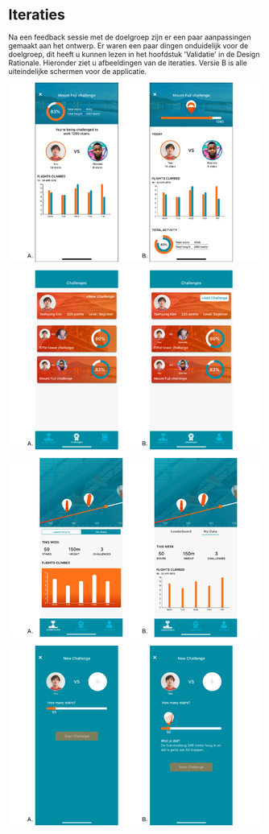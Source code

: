 # Iteraties

Na een feedback sessie met de doelgroep zijn er een paar aanpassingen gemaakt aan het ontwerp. Er waren een paar dingen onduidelijk voor de doelgroep, dit heeft u kunnen lezen in het hoofdstuk 'Validatie' in de Design Rationale. Hieronder ziet u afbeeldingen van de iteraties. Versie B is alle uiteindelijke schermen voor de applicatie. 

![Afbeelding 16](../.gitbook/assets/detail-challenge.png)

![Afbeelding 17](../.gitbook/assets/challenge%20%281%29.png)

![Afbeelding 18](../.gitbook/assets/statistieken.png)

![Afbeelding 19](../.gitbook/assets/new-challenge.png)

